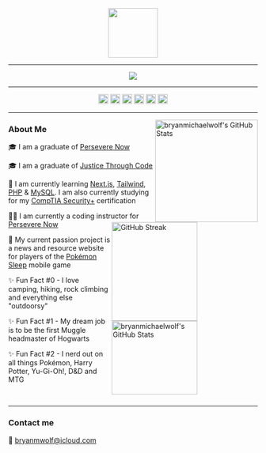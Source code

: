 <div align="center">
<img src="https://raw.githubusercontent.com/MartinHeinz/MartinHeinz/master/wave.gif" width="100px">
</div>

<hr/>

<div align="center">
<a href="#"><img src="https://skillicons.dev/icons?i=html,,css,,sass,,tailwind,,bootstrap,,javascript,,regex,,jquery,,react,,redux,,next,,typescript,,nodejs,,express,,jest,,mongodb,,python,,django,,mysql,,wordpress,,vscode,,git,,github,,gitlab,,netlify,,postman,,vercel,,markdown,,raspberrypi,,pug,,docker,,deno,,figma,,graphql,,d3&perline=23&theme=light"/></a>
</div>

<hr/>

<div align="center">
<a href="https://github.com/bryanmichaelwolf?tab=followers"><img src="https://img.shields.io/github/followers/bryanmichaelwolf?style=social&label=Followers" height="20"></a> <a href="https://github.com/bryanmichaelwolf?tab=stars"><img src="https://img.shields.io/github/stars/bryanmichaelwolf?style=social&label=Stars" height="20"></a> <a href="https://news.ycombinator.com"><img src="https://img.shields.io/hackernews/user-karma/bmwolf102990?style=social&label=Karma" height="20"></a> <img src="https://img.shields.io/badge/coding-pkmnsleep.com-0078D4?style=flat&logo=visual%20studio&logoColor=white" height="20"> <img src="https://img.shields.io/badge/listening_to-Manchester_Orchestra-F34E68?style=flat&logo=apple%20music&logoColor=white" height="20"> <img src="https://img.shields.io/badge/listening_to-nothing_rn-9933CC?style=flat&logo=apple%20podcasts&logoColor=white" height="20">
</div>

<hr/>

<img src="https://github-readme-stats.vercel.app/api?username=bryanmichaelwolf&theme=dark&show_icons=true&hide_border=true&count_private=true" alt="bryanmichaelwolf's GitHub Stats" align="right" height="207"/>

<a href="https://git.io/streak-stats"><img src="https://streak-stats.demolab.com?user=bryanmichaelwolf&theme=dark&hide_border=true" alt="GitHub Streak" align="right" width="58.5%" height="200"/></a>

<img src="https://github-readme-stats.vercel.app/api/top-langs/?username=bryanmichaelwolf&theme=dark&show_icons=true&hide_border=true&layout=compact" alt="bryanmichaelwolf's GitHub Stats" align="right" width="58.5%" height="149"/>

### About Me
🎓 I am a graduate of [Persevere Now](https://perseverenow.org)

🎓 I am a graduate of [Justice Through Code](https://centerforjustice.columbia.edu/justicethroughcode)

🧠 I am currently learning [Next.js](https://nextjs.org), [Tailwind](https://tailwindcss.com), [PHP](https://php.net) & [MySQL](https://mysql.com). I am also currently studying for my [CompTIA Security+](https://comptia.org/certifications/security) certification

🧑‍💻 I am currently a coding instructor for [Persevere Now](https://perseverenow.org)

🚀 My current passion project is a news and resource website for players of the [Pokémon Sleep](https://www.pokemonsleep.net/en/) mobile game

✨ Fun Fact #0 - I love camping, hiking, rock climbing and everything else "outdoorsy"

✨ Fun Fact #1 - My dream job is to be the first Muggle headmaster of Hogwarts

✨ Fun Fact #2 - I nerd out on all things Pokémon, Harry Potter, Yu-Gi-Oh!, D&D and MTG

<br/>
<hr/>

### Contact me
📧 [bryanmwolf@icloud.com](mailto:bryanmwolf@icloud.com)
